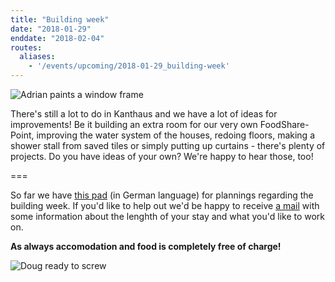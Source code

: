 ```yaml
---
title: "Building week"
date: "2018-01-29"
enddate: "2018-02-04"
routes:
  aliases:
    - '/events/upcoming/2018-01-29_building-week'
---
```


![Adrian paints a window frame](/pics/adrianPaint.jpg)

There's still a lot to do in Kanthaus and we have a lot of ideas for improvements!
Be it building an extra room for our very own FoodShare-Point, improving the water system of the houses, redoing floors, making a shower stall from saved tiles or simply putting up curtains - there's plenty of projects. Do you have ideas of your own? We're happy to hear those, too!

===

So far we have [this pad](https://pad.systemli.org/p/buildingWeekPlanning) (in German language) for plannings regarding the building week. If you'd like to help out we'd be happy to receive [a mail](mailto:hello@kanthaus.online) with some information about the lenghth of your stay and what you'd like to work on.

**As always accomodation and food is completely free of charge!**

![Doug ready to screw](/pics/dougScrewdriver.jpg)
